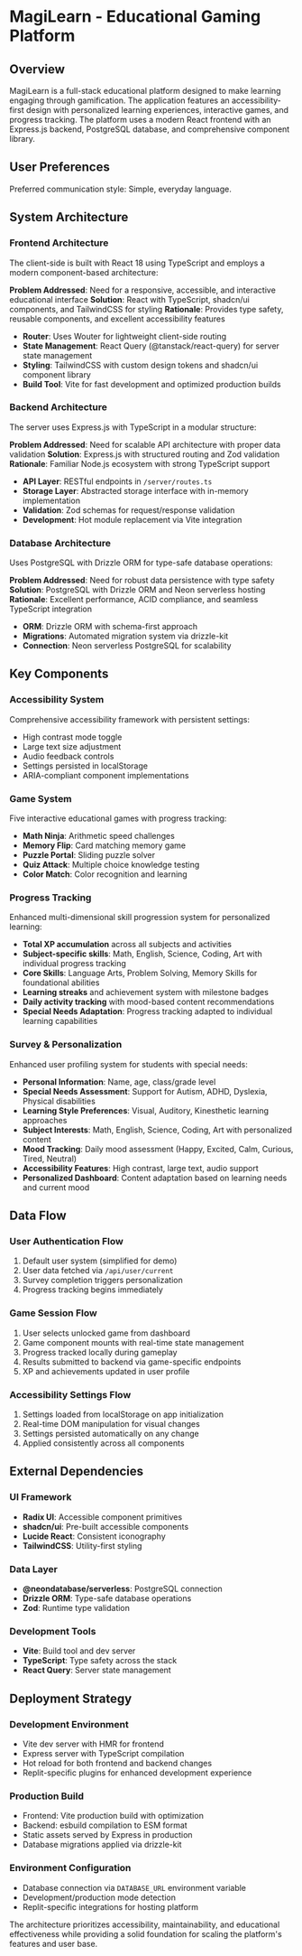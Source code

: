 # MagiLearn - Educational Gaming Platform

## Overview

MagiLearn is a full-stack educational platform designed to make learning engaging through gamification. The application features an accessibility-first design with personalized learning experiences, interactive games, and progress tracking. The platform uses a modern React frontend with an Express.js backend, PostgreSQL database, and comprehensive component library.

## User Preferences

Preferred communication style: Simple, everyday language.

## System Architecture

### Frontend Architecture
The client-side is built with React 18 using TypeScript and employs a modern component-based architecture:

**Problem Addressed**: Need for a responsive, accessible, and interactive educational interface
**Solution**: React with TypeScript, shadcn/ui components, and TailwindCSS for styling
**Rationale**: Provides type safety, reusable components, and excellent accessibility features

- **Router**: Uses Wouter for lightweight client-side routing
- **State Management**: React Query (@tanstack/react-query) for server state management
- **Styling**: TailwindCSS with custom design tokens and shadcn/ui component library
- **Build Tool**: Vite for fast development and optimized production builds

### Backend Architecture
The server uses Express.js with TypeScript in a modular structure:

**Problem Addressed**: Need for scalable API architecture with proper data validation
**Solution**: Express.js with structured routing and Zod validation
**Rationale**: Familiar Node.js ecosystem with strong TypeScript support

- **API Layer**: RESTful endpoints in `/server/routes.ts`
- **Storage Layer**: Abstracted storage interface with in-memory implementation
- **Validation**: Zod schemas for request/response validation
- **Development**: Hot module replacement via Vite integration

### Database Architecture
Uses PostgreSQL with Drizzle ORM for type-safe database operations:

**Problem Addressed**: Need for robust data persistence with type safety
**Solution**: PostgreSQL with Drizzle ORM and Neon serverless hosting
**Rationale**: Excellent performance, ACID compliance, and seamless TypeScript integration

- **ORM**: Drizzle ORM with schema-first approach
- **Migrations**: Automated migration system via drizzle-kit
- **Connection**: Neon serverless PostgreSQL for scalability

## Key Components

### Accessibility System
Comprehensive accessibility framework with persistent settings:
- High contrast mode toggle
- Large text size adjustment
- Audio feedback controls
- Settings persisted in localStorage
- ARIA-compliant component implementations

### Game System
Five interactive educational games with progress tracking:
- **Math Ninja**: Arithmetic speed challenges
- **Memory Flip**: Card matching memory game
- **Puzzle Portal**: Sliding puzzle solver
- **Quiz Attack**: Multiple choice knowledge testing
- **Color Match**: Color recognition and learning

### Progress Tracking
Enhanced multi-dimensional skill progression system for personalized learning:
- **Total XP accumulation** across all subjects and activities
- **Subject-specific skills**: Math, English, Science, Coding, Art with individual progress tracking
- **Core Skills**: Language Arts, Problem Solving, Memory Skills for foundational abilities
- **Learning streaks** and achievement system with milestone badges
- **Daily activity tracking** with mood-based content recommendations
- **Special Needs Adaptation**: Progress tracking adapted to individual learning capabilities

### Survey & Personalization
Enhanced user profiling system for students with special needs:
- **Personal Information**: Name, age, class/grade level
- **Special Needs Assessment**: Support for Autism, ADHD, Dyslexia, Physical disabilities
- **Learning Style Preferences**: Visual, Auditory, Kinesthetic learning approaches
- **Subject Interests**: Math, English, Science, Coding, Art with personalized content
- **Mood Tracking**: Daily mood assessment (Happy, Excited, Calm, Curious, Tired, Neutral)
- **Accessibility Features**: High contrast, large text, audio support
- **Personalized Dashboard**: Content adaptation based on learning needs and current mood

## Data Flow

### User Authentication Flow
1. Default user system (simplified for demo)
2. User data fetched via `/api/user/current`
3. Survey completion triggers personalization
4. Progress tracking begins immediately

### Game Session Flow
1. User selects unlocked game from dashboard
2. Game component mounts with real-time state management
3. Progress tracked locally during gameplay
4. Results submitted to backend via game-specific endpoints
5. XP and achievements updated in user profile

### Accessibility Settings Flow
1. Settings loaded from localStorage on app initialization
2. Real-time DOM manipulation for visual changes
3. Settings persisted automatically on any change
4. Applied consistently across all components

## External Dependencies

### UI Framework
- **Radix UI**: Accessible component primitives
- **shadcn/ui**: Pre-built accessible components
- **Lucide React**: Consistent iconography
- **TailwindCSS**: Utility-first styling

### Data Layer
- **@neondatabase/serverless**: PostgreSQL connection
- **Drizzle ORM**: Type-safe database operations
- **Zod**: Runtime type validation

### Development Tools
- **Vite**: Build tool and dev server
- **TypeScript**: Type safety across the stack
- **React Query**: Server state management

## Deployment Strategy

### Development Environment
- Vite dev server with HMR for frontend
- Express server with TypeScript compilation
- Hot reload for both frontend and backend changes
- Replit-specific plugins for enhanced development experience

### Production Build
- Frontend: Vite production build with optimization
- Backend: esbuild compilation to ESM format
- Static assets served by Express in production
- Database migrations applied via drizzle-kit

### Environment Configuration
- Database connection via `DATABASE_URL` environment variable
- Development/production mode detection
- Replit-specific integrations for hosting platform

The architecture prioritizes accessibility, maintainability, and educational effectiveness while providing a solid foundation for scaling the platform's features and user base.